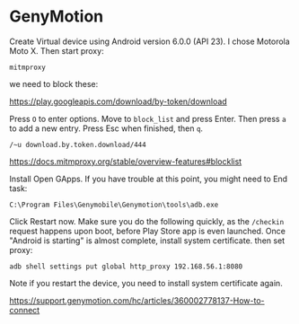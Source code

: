 # GenyMotion

Create Virtual device using Android version 6.0.0 (API 23). I chose
Motorola Moto X. Then start proxy:

~~~
mitmproxy
~~~

we need to block these:

https://play.googleapis.com/download/by-token/download

Press `O` to enter options. Move to `block_list` and press Enter. Then press
`a` to add a new entry. Press Esc when finished, then `q`.

~~~
/~u download.by.token.download/444
~~~

https://docs.mitmproxy.org/stable/overview-features#blocklist

Install Open GApps. If you have trouble at this point, you might need to End
task:

~~~
C:\Program Files\Genymobile\Genymotion\tools\adb.exe
~~~

Click Restart now. Make sure you do the following quickly, as the `/checkin`
request happens upon boot, before Play Store app is even launched. Once
"Android is starting" is almost complete, install system certificate. then set
proxy:

~~~
adb shell settings put global http_proxy 192.168.56.1:8080
~~~

Note if you restart the device, you need to install system certificate again.

https://support.genymotion.com/hc/articles/360002778137-How-to-connect
